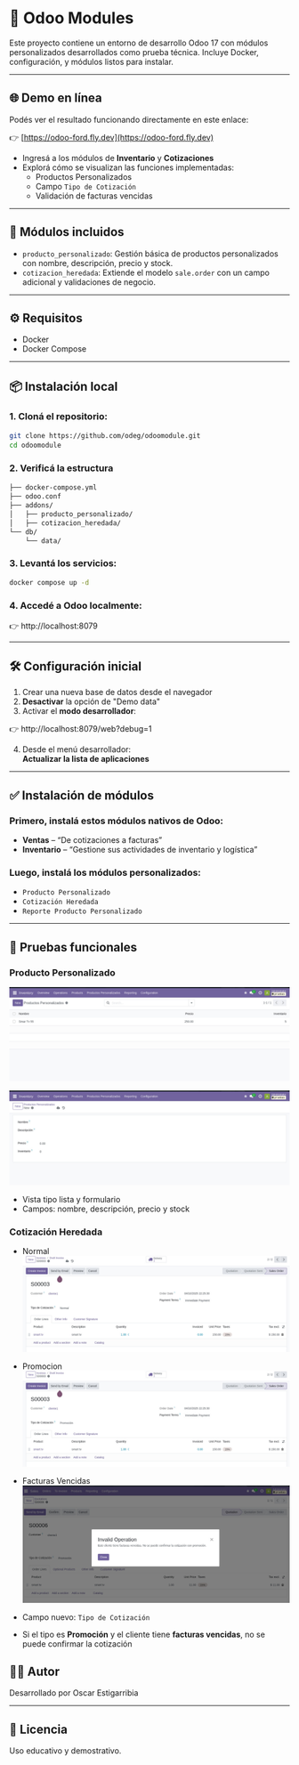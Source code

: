 # 🧩 Odoo Modules

Este proyecto contiene un entorno de desarrollo Odoo 17 con módulos personalizados desarrollados como prueba técnica. Incluye Docker, configuración, y módulos listos para instalar.

---

## 🌐 Demo en línea

Podés ver el resultado funcionando directamente en este enlace:

👉 [https://odoo-ford.fly.dev](https://odoo-ford.fly.dev)

- Ingresá a los módulos de **Inventario** y **Cotizaciones**
- Explorá cómo se visualizan las funciones implementadas:
  - Productos Personalizados
  - Campo `Tipo de Cotización`
  - Validación de facturas vencidas

---

## 🚀 Módulos incluidos

- `producto_personalizado`: Gestión básica de productos personalizados con nombre, descripción, precio y stock.
- `cotizacion_heredada`: Extiende el modelo `sale.order` con un campo adicional y validaciones de negocio.

---

## ⚙️ Requisitos

- Docker
- Docker Compose

---

## 📦 Instalación local

### 1. Cloná el repositorio:
```bash
git clone https://github.com/odeg/odoomodule.git
cd odoomodule
```

### 2. Verificá la estructura

```
├── docker-compose.yml
├── odoo.conf
├── addons/
│   ├── producto_personalizado/
│   ├── cotizacion_heredada/
└── db/
    └── data/
```

### 3. Levantá los servicios:

```bash
docker compose up -d
```

### 4. Accedé a Odoo localmente:

👉 http://localhost:8079

---

## 🛠️ Configuración inicial

1. Crear una nueva base de datos desde el navegador
2. **Desactivar** la opción de "Demo data"
3. Activar el **modo desarrollador**:

👉 http://localhost:8079/web?debug=1

4. Desde el menú desarrollador:  
   **Actualizar la lista de aplicaciones**

---

## ✅ Instalación de módulos

### Primero, instalá estos módulos nativos de Odoo:

- **Ventas** – “De cotizaciones a facturas”
- **Inventario** – “Gestione sus actividades de inventario y logística”

### Luego, instalá los módulos personalizados:

- `Producto Personalizado`
- `Cotización Heredada`
- `Reporte Producto Personalizado`

---

## 🧪 Pruebas funcionales

### Producto Personalizado
![alt text](/assets/image.png)

![alt text](/assets/image-1.png)

- Vista tipo lista y formulario
- Campos: nombre, descripción, precio y stock

### Cotización Heredada

- Normal
![alt text](/assets/image-2.png)

- Promocion
![alt text](/assets/image-3.png)

- Facturas Vencidas
![alt text](/assets/image-4.png)

- Campo nuevo: `Tipo de Cotización`
- Si el tipo es **Promoción** y el cliente tiene **facturas vencidas**, no se puede confirmar la cotización



## 👨‍💻 Autor

Desarrollado por Oscar Estigarribia 

---

## 📄 Licencia

Uso educativo y demostrativo.